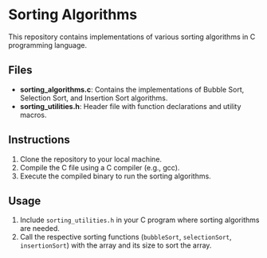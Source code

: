 # Sorting Algorithms

This repository contains implementations of various sorting algorithms in C programming language.

## Files

- **sorting_algorithms.c**: Contains the implementations of Bubble Sort, Selection Sort, and Insertion Sort algorithms.
- **sorting_utilities.h**: Header file with function declarations and utility macros.

## Instructions

1. Clone the repository to your local machine.
2. Compile the C file using a C compiler (e.g., gcc).
3. Execute the compiled binary to run the sorting algorithms.

## Usage

1. Include `sorting_utilities.h` in your C program where sorting algorithms are needed.
2. Call the respective sorting functions (`bubbleSort`, `selectionSort`, `insertionSort`) with the array and its size to sort the array.

